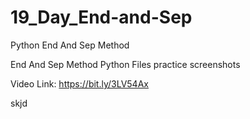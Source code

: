# 19_Day_End-and-Sep
Python End And Sep Method

End And Sep Method Python Files
practice screenshots

Video Link: https://bit.ly/3LV54Ax


skjd
